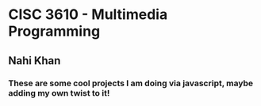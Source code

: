 # CISC 3610 - Multimedia Programming
## Nahi Khan

### These are some cool projects I am doing via javascript, maybe adding my own twist to it!

